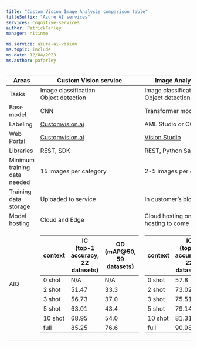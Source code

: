 ```yaml
---
title: "Custom Vision Image Analysis comparison table"
titleSuffix: "Azure AI services"
services: cognitive-services
author: PatrickFarley
manager: nitinme

ms.service: azure-ai-vision
ms.topic: include
ms.date: 12/04/2023
ms.author: pafarley
---
```


| Areas | Custom Vision service | Image Analysis 4.0 service |
| --- | --- | --- |
|Tasks |Image classification</br>Object detection |Image classification</br>Object detection |
|Base model |CNN  |Transformer model |
|Labeling|[Customvision.ai](https://www.customvision.ai/) |AML Studio or COCO file |
|Web Portal |[Customvision.ai](https://www.customvision.ai/) |[Vision Studio](https://portal.vision.cognitive.azure.com/gallery/featured) |
|Libraries |REST, SDK |REST, Python Sample |
|Minimum training data needed |15 images per category |2-5 images per category |
|Training data storage |Uploaded to service |In customer’s blob storage account |
|Model hosting |Cloud and Edge |Cloud hosting only, Edge container hosting to come |
|AIQ  | <table ><col ><col ></colgroup><thead><tr><th>context</th><th>IC</br>(top-1 accuracy, 22 datasets)</th><th>OD</br>(mAP@50, 59 datasets)</th></tr></thead><tbody><tr><td>0 shot</td><td>N/A</td><td>N/A</td></tr><tr><td>2 shot</td><td>51.47</td><td>33.3</td></tr><tr><td>3 shot</td><td>56.73</td><td>37.0</td></tr><tr><td>5 shot</td><td>63.01</td><td>43.4</td></tr><tr><td>10 shot</td><td>68.95</td><td>54.0</td></tr><tr><td>full</td><td>85.25</td><td>76.6</td></tr></tbody></table> | <table ><col ><col ></colgroup><thead><tr><th>context</th><th>IC</br>(top-1 accuracy, 22 datasets)</th><th>OD</br>(mAP@50, 59 datasets)</th></tr></thead><tbody><tr><td>0 shot</td><td>57.8</td><td>27.1</td></tr><tr><td>2 shot</td><td>73.02</td><td>49.2</td></tr><tr><td>3 shot</td><td>75.51</td><td>61.1</td></tr><tr><td>5 shot</td><td>79.14</td><td>68.2</td></tr><tr><td>10 shot</td><td>81.31</td><td>75.0</td></tr><tr><td>full</td><td>90.98</td><td>85.4</td></tr></tbody></table> |
